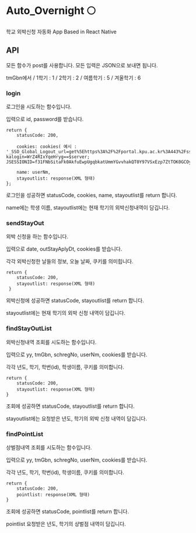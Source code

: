 # Auto_Overnight 🌕

학교 외박신청 자동화 App
Based in React Native

## API

모든 함수가 post를 사용합니다.
모든 입력은 JSON으로 보내면 됩니다.

tmGbn에서 / 1학기 : 1 / 2학기 : 2 / 여름학기 : 5 / 겨울학기 : 6

### login

로그인을 시도하는 함수입니다.

입력으로 id, password를 받습니다.

```
return {
    statusCode: 200,

    cookies: cookies( 예시 : '_SSO_Global_Logout_url=get%5Ehttps%3A%2F%2Fportal.kpu.ac.kr%3A443%2Fsso%2Flogout.jsp%24get%5Ehttps%3A%2F%2Fiis.kpu.ac.kr%3A443%2Fcom%2FSsoCtr%2Fj_logout.do%24; kalogin=WrZ4RIxYqeHryg==$server; JSESSIONID=f31FNbSitaFk0AkfuEwpUgqbkatUmmYGvvhakQT0Y97VSxEzp7ZtTOK0GCOy4FUO.amV1c19kb21haW4vanN2XzI=\r\n')

    name: userNm,
    stayoutlist: response(XML 형태)
};
```

로그인을 성공하면 statusCode, cookies, name, stayoutlist를 return 합니다.

name에는 학생 이름, stayoutlist에는 현재 학기의 외박신청내역이 담깁니다.

### sendStayOut

외박 신청을 하는 함수입니다.

입력으로 date, outStayAplyDt, cookies를 받습니다.

각각 외박신청한 날들의 정보, 오늘 날짜, 쿠키를 의미힙니다.

```
return {
    statusCode: 200,
    stayoutlist: response(XML 형태)
 }
```

외박신청에 성공하면 statusCode, stayoutlist를 return 합니다.

stayoutlist에는 현재 학기의 외박 신청 내역이 담깁니다.

### findStayOutList

외박신청내역 조회를 시도하는 함수입니다.

입력으로 yy, tmGbn, schregNo, userNm, cookies를 받습니다.

각각 년도, 학기, 학번(id), 학생이름, 쿠키를 의미합니다.

```
return {
    statusCode: 200,
    stayoutlist: response(XML 형태)
}
```

조회에 성공하면 statusCode, stayoutlist를 return 합니다.

stayoutlist에는 요청받은 년도, 학기의 외박 신청 내역이 담깁니다.

### findPointList

상벌점내역 조회를 시도하는 함수입니다.

입력으로 yy, tmGbn, schregNo, userNm, cookies를 받습니다.

각각 년도, 학기, 학번(id), 학생이름, 쿠키를 의미합니다.

```
return {
    statusCode: 200,
    pointlist: response(XML 형태)
}
```

조회에 성공하면 statusCode, pointlist를 return 합니다.

pointlist 요청받은 년도, 학기의 상벌점 내역이 담깁니다.
